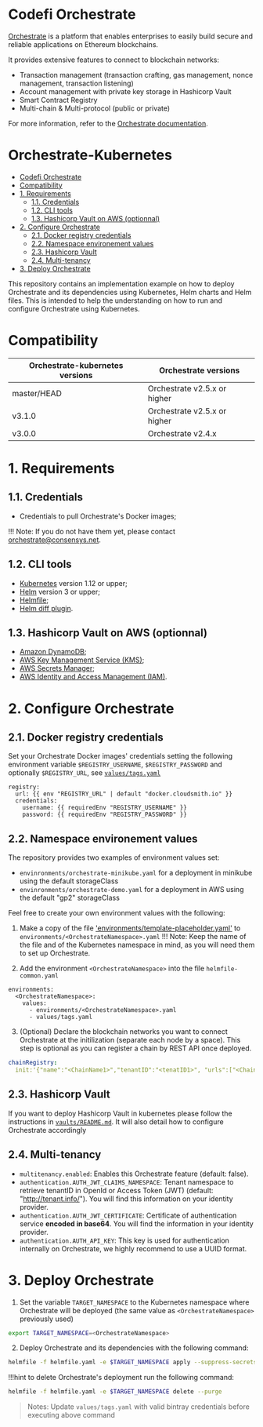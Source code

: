 # Codefi Orchestrate

[Orchestrate](https://codefi.consensys.net) is a platform that enables enterprises to easily build
secure and reliable applications on Ethereum blockchains.

It provides extensive features to connect to blockchain networks:

- Transaction management (transaction crafting, gas management, nonce management, transaction listening)
- Account management with private key storage in Hashicorp Vault
- Smart Contract Registry
- Multi-chain & Multi-protocol (public or private)

For more information, refer to the [Orchestrate documentation](https://docs.orchestrate.consensys.net/).

<H1>Orchestrate-Kubernetes</H1>

- [Codefi Orchestrate](#codefi-orchestrate)
- [Compatibility](#compatibility)
- [1. Requirements](#1-requirements)
  - [1.1. Credentials](#11-credentials)
  - [1.2. CLI tools](#12-cli-tools)
  - [1.3. Hashicorp Vault on AWS (optionnal)](#13-hashicorp-vault-on-aws-optionnal)
- [2. Configure Orchestrate](#2-configure-orchestrate)
  - [2.1. Docker registry credentials](#21-docker-registry-credentials)
  - [2.2. Namespace environement values](#22-namespace-environement-values)
  - [2.3. Hashicorp Vault](#23-hashicorp-vault)
  - [2.4. Multi-tenancy](#24-multi-tenancy)
- [3. Deploy Orchestrate](#3-deploy-orchestrate)

This repository contains an implementation example on how to deploy Orchestrate and its dependencies using Kubernetes, Helm charts and Helm files.
This is intended to help the understanding on how to run and configure Orchestrate using Kubernetes.

# Compatibility

| Orchestrate-kubernetes versions | Orchestrate versions         |
|---------------------------------|------------------------------|
| master/HEAD                     | Orchestrate v2.5.x or higher |
| v3.1.0                          | Orchestrate v2.5.x or higher |
| v3.0.0                          | Orchestrate v2.4.x           |

# 1. Requirements

## 1.1. Credentials

- Credentials to pull Orchestrate's Docker images;

!!! Note: 
  If you do not have them yet, please contact [orchestrate@consensys.net](mailto:orchestrate@consensys.net).

## 1.2. CLI tools

- [Kubernetes](https://kubernetes.io/) version 1.12 or upper;
- [Helm](https://helm.sh/) version 3 or upper;
- [Helmfile](https://github.com/roboll/helmfile);
- [Helm diff plugin](https://github.com/databus23/helm-diff).

## 1.3. Hashicorp Vault on AWS (optionnal)

- [Amazon DynamoDB](https://aws.amazon.com/dynamodb/);
- [AWS Key Management Service (KMS)](https://aws.amazon.com/kms/);
- [AWS Secrets Manager](aws.amazon.com/secrets-manager);
- [AWS Identity and Access Management (IAM)](https://aws.amazon.com/iam/).

# 2. Configure Orchestrate

## 2.1. Docker registry credentials

Set your Orchestrate Docker images' credentials setting the following environment variable `$REGISTRY_USERNAME`, `$REGISTRY_PASSWORD` and optionally `$REGISTRY_URL`, see [`values/tags.yaml`](./values/tags.yaml) 

```helmyaml
registry:
  url: {{ env "REGISTRY_URL" | default "docker.cloudsmith.io" }}
  credentials:
    username: {{ requiredEnv "REGISTRY_USERNAME" }}
    password: {{ requiredEnv "REGISTRY_PASSWORD" }}
```

## 2.2. Namespace environement values

The repository provides two examples of environment values set:
- `envinronments/orchestrate-minikube.yaml` for a deployment in minikube using the default storageClass
- `envinronments/orchestrate-demo.yaml` for a deployment in AWS using the default "gp2" storageClass

Feel free to create your own environment values with the following:

1. Make a copy of the file ['environments/template-placeholder.yaml'](./environments/template-placeholder.yaml) to `environments/<OrchestrateNamespace>.yaml`
   !!! Note:
    Keep the name of the file and of the Kubernetes namespace in mind, as you will need them to set up Orchestrate.

2. Add the environment `<OrchestrateNamespace>` into the file  `helmfile-common.yaml` 
 
```helmyaml
environments:
  <OrchestrateNamespace>:
    values:
      - environments/<OrchestrateNamespace>.yaml
      - values/tags.yaml
```

3. (Optional) Declare the blockchain networks you want to connect Orchestrate at the initilization (separate each node by a space). This step is optional as you can register a chain by REST API once deployed.

```yaml
chainRegistry:
  init:'{"name":"<ChainName1>","tenantID":"<tenatID1>", "urls":["<ChainURL1A>","<ChainURL1B>"]} {"name":"<ChainName2>","tenantID":"<tenatID2>", "urls":["<ChainURL2A>","<ChainURL2B>"]}}'
```

## 2.3. Hashicorp Vault

If you want to deploy Hashicorp Vault in kubernetes please follow the instructions in [`vaults/README.md`](vaults/). It will also detail how to configure Orchestrate accordingly

## 2.4. Multi-tenancy

- `multitenancy.enabled`: Enables this Orchestrate feature (default: false).
- `authentication.AUTH_JWT_CLAIMS_NAMESPACE`: Tenant namespace to retrieve tenantID in OpenId or Access Token (JWT) (default: "http://tenant.info/"). You will find this information on your identity provider.
- `authentication.AUTH_JWT_CERTIFICATE`: Certificate of authentication service **encoded in base64**. You will find the information in your identity provider.
- `authentication.AUTH_API_KEY`: This key is used for authentication internally on Orchestrate, we highly recommend to use a UUID format.
  
# 3. Deploy Orchestrate

1. Set the variable `TARGET_NAMESPACE` to the Kubernetes namespace where Orchestrate will be deployed (the same value as `<OrchestrateNamespace>` previously used)

```bash
export TARGET_NAMESPACE=<OrchestrateNamespace>
```

2. Deploy Orchestrate and its dependencies with the following command:

```bash
helmfile -f helmfile.yaml -e $TARGET_NAMESPACE apply --suppress-secrets
```

!!!hint
  to delete Orchestrate's deployment run the following command:

```bash
helmfile -f helmfile.yaml -e $TARGET_NAMESPACE delete --purge
```

> Notes: Update `values/tags.yaml` with valid bintray credentials before executing above command